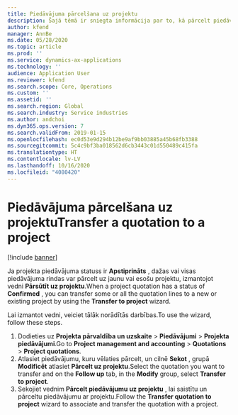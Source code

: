 ```yaml
---
title: Piedāvājuma pārcelšana uz projektu
description: Šajā tēmā ir sniegta informācija par to, kā pārcelt piedāvājumu uz jaunu vai esošu projektu.
author: kfend
manager: AnnBe
ms.date: 05/28/2020
ms.topic: article
ms.prod: ''
ms.service: dynamics-ax-applications
ms.technology: ''
audience: Application User
ms.reviewer: kfend
ms.search.scope: Core, Operations
ms.custom: ''
ms.assetid: ''
ms.search.region: Global
ms.search.industry: Service industries
ms.author: andchoi
ms.dyn365.ops.version: 7
ms.search.validFrom: 2019-01-15
ms.openlocfilehash: ec0d53e9d294b12be9af9bb03885a45b68fb3388
ms.sourcegitcommit: 5c4c9bf3ba018562d6cb3443c01d550489c415fa
ms.translationtype: HT
ms.contentlocale: lv-LV
ms.lasthandoff: 10/16/2020
ms.locfileid: "4080420"
---
```

# <a name="transfer-a-quotation-to-a-project"></a><span data-ttu-id="12287-103">Piedāvājuma pārcelšana uz projektu</span><span class="sxs-lookup"><span data-stu-id="12287-103">Transfer a quotation to a project</span></span>

[!include [banner](../includes/banner.md)]

<span data-ttu-id="12287-104">Ja projekta piedāvājuma statuss ir **Apstiprināts** , dažas vai visas piedāvājuma rindas var pārcelt uz jaunu vai esošu projektu, izmantojot vedni **Pārsūtīt uz projektu**.</span><span class="sxs-lookup"><span data-stu-id="12287-104">When a project quotation has a status of **Confirmed** , you can transfer some or all the quotation lines to a new or existing project by using the **Transfer to project** wizard.</span></span> 

<span data-ttu-id="12287-105">Lai izmantot vedni, veiciet tālāk norādītās darbības.</span><span class="sxs-lookup"><span data-stu-id="12287-105">To use the wizard, follow these steps.</span></span>

1. <span data-ttu-id="12287-106">Dodieties uz **Projekta pārvaldība un uzskaite** > **Piedāvājumi** > **Projekta piedāvājumi**.</span><span class="sxs-lookup"><span data-stu-id="12287-106">Go to **Project management and accounting** > **Quotations** > **Project quotations**.</span></span>
2. <span data-ttu-id="12287-107">Atlasiet piedāvājumu, kuru vēlaties pārcelt, un cilnē **Sekot** , grupā **Modificēt** atlasiet **Pārcelt uz projektu**.</span><span class="sxs-lookup"><span data-stu-id="12287-107">Select the quotation you want to transfer and on the **Follow up** tab, in the **Modify** group, select **Transfer to project**.</span></span>
3. <span data-ttu-id="12287-108">Sekojiet vednim **Pārcelt piedāvājumu uz projektu** , lai saistītu un pārceltu piedāvājumu ar projektu.</span><span class="sxs-lookup"><span data-stu-id="12287-108">Follow the **Transfer quotation to project** wizard to associate and transfer the quotation with a project.</span></span>
